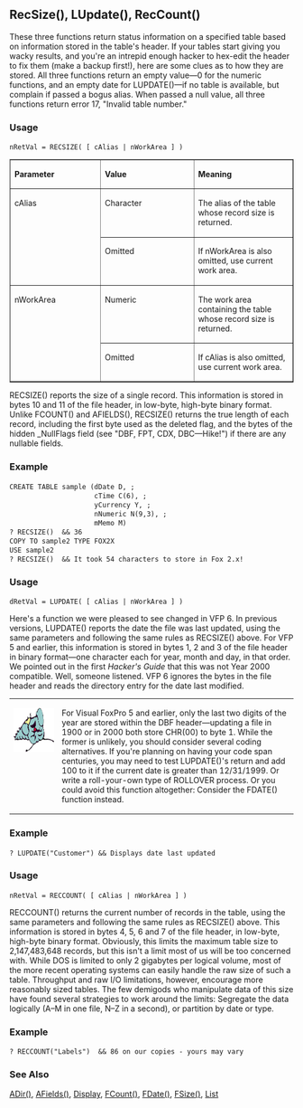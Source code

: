 ## RecSize(), LUpdate(), RecCount()

These three functions return status information on a specified table based on information stored in the table's header. If your tables start giving you wacky results, and you're an intrepid enough hacker to hex-edit the header to fix them (make a backup first!), here are some clues as to how they are stored. All three functions return an empty value&mdash;0 for the numeric functions, and an empty date for LUPDATE()&mdash;if no table is available, but complain if passed a bogus alias. When passed a null value, all three functions return error 17, "Invalid table number."

### Usage

```foxpro
nRetVal = RECSIZE( [ cAlias | nWorkArea ] )
```
<table border cellspacing=0 cellpadding=0 width=100%>
<tr>
  <td width=32% valign=top>
  <p><b>Parameter</b></p>
  </td>
  <td width=23% valign=top>
  <p><b>Value</b></p>
  </td>
  <td width=45% valign=top>
  <p><b>Meaning</b></p>
  </td>
 </tr>
<tr>
  <td width=32% rowspan=2 valign=top>
  <p>cAlias</p>
  </td>
  <td width=23% valign=top>
  <p>Character</p>
  </td>
  <td width=45% valign=top>
  <p>The alias of the table whose record size is returned.</p>
  </td>
 </tr>
<tr>
  <td width=33% valign=top>
  <p>Omitted </p>
  </td>
  <td width=67% valign=top>
  <p>If nWorkArea is also omitted, use current work area.</p>
  </td>
 </tr>
<tr>
  <td width=32% rowspan=2 valign=top>
  <p>nWorkArea</p>
  </td>
  <td width=23% valign=top>
  <p>Numeric</p>
  </td>
  <td width=45% valign=top>
  <p>The work area containing the table whose record size is returned.</p>
  </td>
 </tr>
<tr>
  <td width=33% valign=top>
  <p>Omitted</p>
  </td>
  <td width=67% valign=top>
  <p>If cAlias is also omitted, use current work area.</p>
  </td>
 </tr>
</table>

RECSIZE() reports the size of a single record. This information is stored in bytes 10 and 11 of the file header, in low-byte, high-byte binary format. Unlike FCOUNT() and AFIELDS(), RECSIZE() returns the true length of each record, including the first byte used as the deleted flag, and the bytes of the hidden _NullFlags field (see "DBF, FPT, CDX, DBC&mdash;Hike!") if there are any nullable fields.

### Example

```foxpro
CREATE TABLE sample (dDate D, ;
                     cTime C(6), ;
                     yCurrency Y, ;
                     nNumeric N(9,3), ;
                     mMemo M)
? RECSIZE()  && 36
COPY TO sample2 TYPE FOX2X
USE sample2
? RECSIZE()  && It took 54 characters to store in Fox 2.x!
```
### Usage

```foxpro
dRetVal = LUPDATE( [ cAlias | nWorkArea ] )
```

Here's a function we were pleased to see changed in VFP 6. In previous versions, LUPDATE() reports the date the file was last updated, using the same parameters and following the same rules as RECSIZE() above. For VFP 5 and earlier, this information is stored in bytes 1, 2 and 3 of the file header in binary format&mdash;one character each for year, month and day, in that order. We pointed out in the first *Hacker's Guide* that this was not Year 2000 compatible. Well, someone listened. VFP 6 ignores the bytes in the file header and reads the directory entry for the date last modified.

<table border=0 cellspacing=0 cellpadding=0 width=100%>
<tr>
  <td width=17% valign=top>
<p><img width=94 height=78 src="fixbug1.gif"></p>
  </td>
  <td width=83%>
  <p>For Visual FoxPro 5 and earlier, only the last two digits of the year are stored within the DBF header&mdash;updating a file in 1900 or in 2000 both store CHR(00) to byte 1. While the former is unlikely, you should consider several coding alternatives. If you're planning on having your code span centuries, you may need to test LUPDATE()'s return and add 100 to it if the current date is greater than 12/31/1999. Or write a roll-your-own type of ROLLOVER process. Or you could avoid this function altogether: Consider the FDATE() function instead.</p>
  </td>
 </tr>
</table>

### Example

```foxpro
? LUPDATE("Customer") && Displays date last updated
```
### Usage

```foxpro
nRetVal = RECCOUNT( [ cAlias | nWorkArea ] )
```

RECCOUNT() returns the current number of records in the table, using the same parameters and following the same rules as RECSIZE() above. This information is stored in bytes 4, 5, 6 and 7 of the file header, in low-byte, high-byte binary format. Obviously, this limits the maximum table size to 2,147,483,648 records, but this isn't a limit most of us will be too concerned with. While DOS is limited to only 2 gigabytes per logical volume, most of the more recent operating systems can easily handle the raw size of such a table. Throughput and raw I/O limitations, however, encourage more reasonably sized tables. The few demigods who manipulate data of this size have found several strategies to work around the limits: Segregate the data logically (A&ndash;M in one file, N&ndash;Z in a second), or partition by date or type.

### Example

```foxpro
? RECCOUNT("Labels")  && 86 on our copies - yours may vary
```
### See Also

[ADir()](s4g212.md), [AFields()](s4g292.md), [Display](s4g784.md), [FCount()](s4g076.md), [FDate()](s4g365.md), [FSize()](s4g076.md), [List](s4g784.md)
